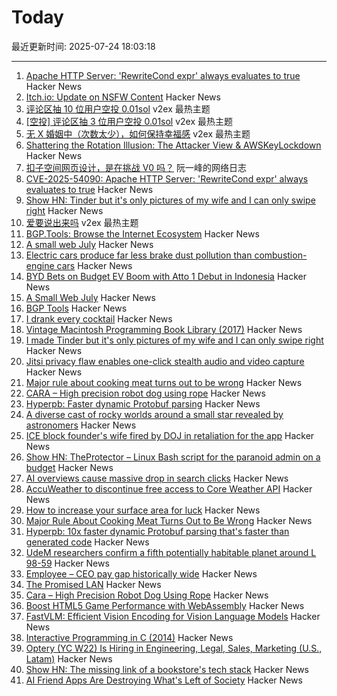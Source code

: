 # Today

最近更新时间: 2025-07-24 18:03:18

--- 
1. [Apache HTTP Server: 'RewriteCond expr' always evaluates to true](https://github.com/apache/httpd/commit/8abb3d06b23975705ebcf4bf4476464fd0b9bd0b) Hacker News
2. [Itch.io: Update on NSFW Content](https://itch.io/updates/update-on-nsfw-content) Hacker News
3. [评论区抽 10 位用户空投 0.01sol](https://www.v2ex.com/t/1147371) v2ex 最热主题
4. [[空投] 评论区抽 3 位用户空投 0.01sol](https://www.v2ex.com/t/1147332) v2ex 最热主题
5. [无 X 婚姻中（次数太少），如何保持幸福感](https://www.v2ex.com/t/1147294) v2ex 最热主题
6. [Shattering the Rotation Illusion: The Attacker View & AWSKeyLockdown](https://www.clutch.security/blog/shattering-the-rotation-illusion-part-6-the-attackers-perspective-and-introducing-awskeylockdown) Hacker News
7. [扣子空间网页设计，是在挑战 V0 吗？](http://www.ruanyifeng.com/blog/2025/07/coze-space-web-design.html) 阮一峰的网络日志
8. [CVE-2025-54090: Apache HTTP Server: 'RewriteCond expr' always evaluates to true](https://github.com/apache/httpd/commit/8abb3d06b23975705ebcf4bf4476464fd0b9bd0b) Hacker News
9. [Show HN: Tinder but it's only pictures of my wife and I can only swipe right](https://trytender.app/) Hacker News
10. [爱要说出来吗](https://www.v2ex.com/t/1147275) v2ex 最热主题
11. [BGP.Tools: Browse the Internet Ecosystem](https://bgp.tools/) Hacker News
12. [A small web July](https://smallcypress.bearblog.dev/a-small-web-july/) Hacker News
13. [Electric cars produce far less brake dust pollution than combustion-engine cars](https://modernengineeringmarvels.com/2025/07/22/surprising-science-how-electric-cars-quietly-transform-urban-air/) Hacker News
14. [BYD Bets on Budget EV Boom with Atto 1 Debut in Indonesia](https://jakartaglobe.id/business/byd-bets-on-budget-ev-boom-with-atto-1-debut-in-indonesia) Hacker News
15. [A Small Web July](https://smallcypress.bearblog.dev/a-small-web-july/) Hacker News
16. [BGP Tools](https://bgp.tools/) Hacker News
17. [I drank every cocktail](https://aaronson.org/blog/i-drank-every-cocktail) Hacker News
18. [Vintage Macintosh Programming Book Library (2017)](https://vintageapple.org/macprogramming/index_year.html) Hacker News
19. [I made Tinder but it's only pictures of my wife and I can only swipe right](https://trytender.app/) Hacker News
20. [Jitsi privacy flaw enables one-click stealth audio and video capture](https://zimzi.substack.com/p/jitsi-privacy-flaw-that-enables-one) Hacker News
21. [Major rule about cooking meat turns out to be wrong](https://www.seriouseats.com/meat-resting-science-11776272) Hacker News
22. [CARA – High precision robot dog using rope](https://www.aaedmusa.com/projects/cara) Hacker News
23. [Hyperpb: Faster dynamic Protobuf parsing](https://buf.build/blog/hyperpb) Hacker News
24. [A diverse cast of rocky worlds around a small star revealed by astronomers](https://nouvelles.umontreal.ca/en/article/2025/07/22/a-udem-team-confirms-a-fifth-potentially-habitable-planet-around-l-98-59-a-red-dwarf-35-l/) Hacker News
25. [ICE block founder's wife fired by DOJ in retaliation for the app](https://www.newsweek.com/iceblock-app-founder-wife-fired-doj-carolyn-feinstein-2102214) Hacker News
26. [Show HN: TheProtector – Linux Bash script for the paranoid admin on a budget](https://github.com/IHATEGIVINGAUSERNAME/theProtector) Hacker News
27. [AI overviews cause massive drop in search clicks](https://arstechnica.com/ai/2025/07/research-shows-google-ai-overviews-reduce-website-clicks-by-almost-half/) Hacker News
28. [AccuWeather to discontinue free access to Core Weather API](https://developer.accuweather.com/new-portal) Hacker News
29. [How to increase your surface area for luck](https://usefulfictions.substack.com/p/how-to-increase-your-surface-area) Hacker News
30. [Major Rule About Cooking Meat Turns Out to Be Wrong](https://www.seriouseats.com/meat-resting-science-11776272) Hacker News
31. [Hyperpb: 10x faster dynamic Protobuf parsing that's faster than generated code](https://buf.build/blog/hyperpb) Hacker News
32. [UdeM researchers confirm a fifth potentially habitable planet around L 98-59](https://nouvelles.umontreal.ca/en/article/2025/07/22/a-udem-team-confirms-a-fifth-potentially-habitable-planet-around-l-98-59-a-red-dwarf-35-l/) Hacker News
33. [Employee – CEO pay gap historically wide](https://www.cnn.com/2025/07/23/business/afl-cio-executive-paywatch-report) Hacker News
34. [The Promised LAN](https://tpl.house/) Hacker News
35. [Cara – High Precision Robot Dog Using Rope](https://www.aaedmusa.com/projects/cara) Hacker News
36. [Boost HTML5 Game Performance with WebAssembly](https://playgama.com/blog/general/boost-html5-game-performance-with-webassembly/) Hacker News
37. [FastVLM: Efficient Vision Encoding for Vision Language Models](https://machinelearning.apple.com/research/fast-vision-language-models) Hacker News
38. [Interactive Programming in C (2014)](https://nullprogram.com/blog/2014/12/23/) Hacker News
39. [Optery (YC W22) Is Hiring in Engineering, Legal, Sales, Marketing (U.S., Latam)](https://www.optery.com/careers/) Hacker News
40. [Show HN: The missing link of a bookstore's tech stack](https://bookhead.net/) Hacker News
41. [AI Friend Apps Are Destroying What's Left of Society](https://www.currentaffairs.org/news/ai-friend-apps-are-destroying-whats-left-of-society) Hacker News
